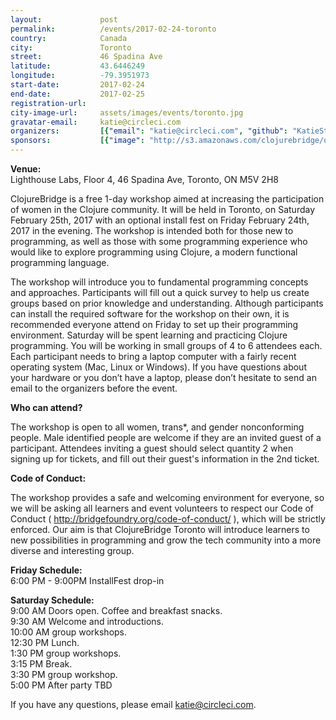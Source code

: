 ```yaml
---
layout:             post
permalink:          /events/2017-02-24-toronto
country:            Canada
city:               Toronto
street:             46 Spadina Ave
latitude:           43.6446249
longitude:          -79.3951973
start-date:         2017-02-24
end-date:           2017-02-25
registration-url:
city-image-url:     assets/images/events/toronto.jpg
gravatar-email:     katie@circleci.com
organizers:         [{"email": "katie@circleci.com", "github": "KatieStarks", "name": "Katie Ballinger", "twitter": "KTStarks"}]
sponsors:           [{"image": "http://s3.amazonaws.com/clojurebridge/original/187/circleci.png?1485391439", "name": "CircleCI", "url": "http://circleci.com/"}]
---
```


**Venue:** <br/>
Lighthouse Labs, Floor 4, 46 Spadina Ave, Toronto, ON M5V 2H8

ClojureBridge is a free 1-day workshop aimed at increasing the participation of women in the Clojure community. It will be held in Toronto, on Saturday February 25th, 2017 with an optional install fest on Friday February 24th, 2017 in the evening. The workshop is intended both for those new to programming, as well as those with some programming experience who would like to explore programming using Clojure, a modern functional programming language.

The workshop will introduce you to fundamental programming concepts and approaches. Participants will fill out a quick survey to help us create groups based on prior knowledge and understanding. Although participants can install the required software for the workshop on their own, it is recommended everyone attend on Friday to set up their programming environment. Saturday will be spent learning and practicing Clojure programming. You will be working in small groups of 4 to 6 attendees each. Each participant needs to bring a laptop computer with a fairly recent operating system (Mac, Linux or Windows). If you have questions about your hardware or you don’t have a laptop, please don’t hesitate to send an email to the organizers before the event.

**Who can attend?**

The workshop is open to all women, trans*, and gender nonconforming people. Male identified people are welcome if they are an invited guest of a participant. Attendees inviting a guest should select quantity 2 when signing up for tickets, and fill out their guest's information in the 2nd ticket.

**Code of Conduct:**

The workshop provides a safe and welcoming environment for everyone, so we will be asking all learners and event volunteers to respect our Code of Conduct ( http://bridgefoundry.org/code-of-conduct/ ), which will be strictly enforced. Our aim is that ClojureBridge Toronto will introduce learners to new possibilities in programming and grow the tech community into a more diverse and interesting group.

**Friday Schedule:**<br/>
6:00 PM - 9:00PM InstallFest drop-in


**Saturday Schedule:**<br/>
9:00 AM Doors open. Coffee and breakfast snacks.<br/>
9:30 AM Welcome and introductions.<br/>
10:00 AM group workshops.<br/>
12:30 PM Lunch.<br/>
1:30 PM group workshops.<br/>
3:15 PM Break.<br/>
3:30 PM group workshop.<br/>
5:00 PM After party TBD<br/>

If you have any questions, please email katie@circleci.com.
